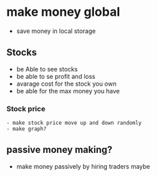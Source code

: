 # make money global

- save money in local storage

## Stocks

- be Able to see stocks
- be able to se profit and loss
- avarage cost for the stock you own
- be able for the max money you have

### Stock price

    - make stock price move up and down randomly
    - make graph?

## passive money making?

- make money passively by hiring traders maybe

